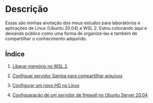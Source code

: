# Descrição

Essas são minhas anotação dos meus estudos para laboratórios e aplicações de Linux (Ubuntu 20.04) e WSL 2. Estou colocando aqui e deixando público como uma forma de 
organizá-las e também de compartilhar o conhecimento adquirido.

## Índice

1. [Liberar memório no WSL 2](/liberar-memoria-wsl2).

2. [Configuar servidor Samba para compartilhar arquivos](/samba-share)

3. [Configurar um novo HD no Linux](/novo-drive-linux)

4. [Configuaração de um servidor de firewall no Ubuntu Server 20.04](configuracao-firewall)